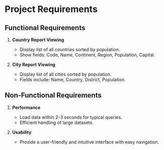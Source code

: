 # Project Requirements

## Functional Requirements
1. **Country Report Viewing**
   - Display list of all countries sorted by population.
   - Show fields: Code, Name, Continent, Region, Population, Capital.

2. **City Report Viewing**
   - Display list of all cities sorted by population.
   - Fields include: Name, Country, District, Population.
   
## Non-Functional Requirements
1. **Performance**
   - Load data within 2-3 seconds for typical queries.
   - Efficient handling of large datasets.

2. **Usability**
   - Provide a user-friendly and intuitive interface with easy navigation.
